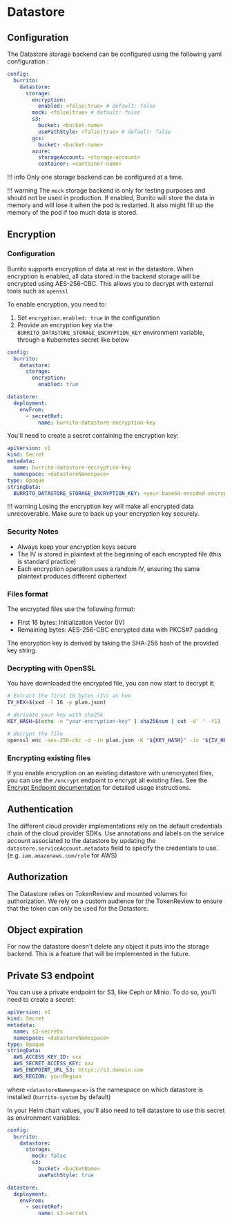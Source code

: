 # Datastore

## Configuration

The Datastore storage backend can be configured using the following yaml configuration :

```yaml
config:
  burrito:
    datastore:
      storage:
        encryption:
          enabled: <false|true> # default: false
        mock: <false|true> # default: false
        s3:
          bucket: <bucket-name>
          usePathStyle: <false|true> # default: false
        gcs:
          bucket: <bucket-name>
        azure:
          storageAccount: <storage-account>
          container: <container-name>
```

!!! info
    Only one storage backend can be configured at a time.

!!! warning
    The `mock` storage backend is only for testing purposes and should not be used in production. If enabled, Burrito will store the data in memory and will lose it when the pod is restarted. It also might fill up the memory of the pod if too much data is stored.

## Encryption

### Configuration

Burrito supports encryption of data at rest in the datastore. When encryption is enabled, all data stored in the backend storage will be encrypted using AES-256-CBC. This allows you to decrypt with external tools such as `openssl`

To enable encryption, you need to:

1. Set `encryption.enabled: true` in the configuration
2. Provide an encryption key via the `BURRITO_DATASTORE_STORAGE_ENCRYPTION_KEY` environment variable, through a Kubernetes secret like below

```yaml
config:
  burrito:
    datastore:
      storage:
        encryption:
          enabled: true

datastore:
  deployment:
    envFrom:
      - secretRef:
          name: burrito-datastore-encryption-key
```

You'll need to create a secret containing the encryption key:

```yaml
apiVersion: v1
kind: Secret
metadata:
  name: burrito-datastore-encryption-key
  namespace: <datastoreNamespace>
type: Opaque
stringData:
  BURRITO_DATASTORE_STORAGE_ENCRYPTION_KEY: <your-base64-encoded-encryption-key>
```

!!! warning
    Losing the encryption key will make all encrypted data unrecoverable. Make sure to back up your encryption key securely.

### Security Notes

- Always keep your encryption keys secure
- The IV is stored in plaintext at the beginning of each encrypted file (this is standard practice)
- Each encryption operation uses a random IV, ensuring the same plaintext produces different ciphertext

### Files format

The encrypted files use the following format:
- First 16 bytes: Initialization Vector (IV)
- Remaining bytes: AES-256-CBC encrypted data with PKCS#7 padding

The encryption key is derived by taking the SHA-256 hash of the provided key string.

### Decrypting with OpenSSL

You have downloaded the encrypted file, you can now start to decrypt it:

```bash
# Extract the first 16 bytes (IV) as hex
IV_HEX=$(xxd -l 16 -p plan.json)

# derivate your key with sha256
KEY_HASH=$(echo -n "your-encryption-key" | sha256sum | cut -d' ' -f1)

# decrypt the file
openssl enc -aes-256-cbc -d -in plan.json -K "${KEY_HASH}" -iv "${IV_HEX}"
```

### Encrypting existing files

If you enable encryption on an existing datastore with unencrypted files, you can use the `/encrypt` endpoint to encrypt all existing files. See the [Encrypt Endpoint documentation](encrypt-endpoint.md) for detailed usage instructions.

## Authentication

The different cloud provider implementations rely on the default credentials chain of the cloud provider SDKs. Use annotations and labels on the service account associated to the datastore by updating the `datastore.serviceAccount.metadata` field to specify the credentials to use. (e.g. `iam.amazonaws.com/role` for AWS)

## Authorization

The Datastore relies on TokenReview and mounted volumes for authorization. We rely on a custom audience for the TokenReview to ensure that the token can only be used for the Datastore.

## Object expiration

For now the datastore doesn't delete any object it puts into the storage backend. This is a feature that will be implemented in the future.

## Private S3 endpoint

You can use a private endpoint for S3, like Ceph or Minio. To do so, you'll need to create a secret:

```yaml
apiVersion: v1
kind: Secret
metadata:
  name: s3-secrets
  namespace: <datastoreNamespace>
type: Opaque
stringData:
  AWS_ACCESS_KEY_ID: xxx
  AWS_SECRET_ACCESS_KEY: xxx
  AWS_ENDPOINT_URL_S3: https://s3.domain.com
  AWS_REGION: yourRegion
```

where `<datastoreNamespace>` is the namespace on which datastore is installed (`burrito-system` by default)

In your Helm chart values, you'll also need to tell datastore to use this secret as environment variables:

```yaml
config:
  burrito:
    datastore:
      storage:
        mock: false
        s3:
          bucket: <bucketName>
          usePathStyle: true

datastore:
  deployment:
    envFrom:
      - secretRef:
          name: s3-secrets
```
